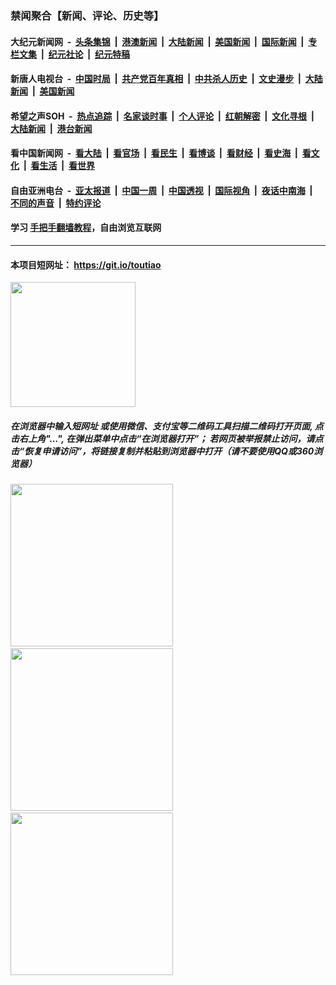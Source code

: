 ### 禁闻聚合【新闻、评论、历史等】

#### 大纪元新闻网 &nbsp;-&nbsp; [头条集锦](indexes/E头条集锦.md?t=02040556) &nbsp;|&nbsp; [港澳新闻](indexes/E港澳新闻.md?t=02040556)  &nbsp;|&nbsp; [大陆新闻](indexes/E大陆新闻.md?t=02040556) &nbsp;|&nbsp; [美国新闻](indexes/E美国新闻.md?t=02040556) &nbsp;|&nbsp; [国际新闻](indexes/E国际新闻.md?t=02040556) &nbsp;|&nbsp; [专栏文集](indexes/E专栏文集.md?t=02040556) &nbsp;|&nbsp; [纪元社论](indexes/E纪元社论.md?t=02040556) &nbsp;|&nbsp; [纪元特稿](indexes/E纪元特稿.md?t=02040556) 

#### 新唐人电视台 &nbsp;-&nbsp; [中国时局](indexes/N中国时局.md?t=02040556) &nbsp;|&nbsp; [共产党百年真相](indexes/N共产党百年真相.md?t=02040556) &nbsp;|&nbsp; [中共杀人历史](indexes/N中共杀人历史.md?t=02040556) &nbsp;|&nbsp; [文史漫步](indexes/N文史漫步.md?t=02040556) &nbsp;|&nbsp; [大陆新闻](indexes/N大陆新闻.md?t=02040556) &nbsp;|&nbsp; [美国新闻](indexes/N美国新闻.md?t=02040556)

#### 希望之声SOH &nbsp;-&nbsp; [热点追踪](indexes/H热点追踪.md?t=02040556) &nbsp;|&nbsp; [名家谈时事](indexes/H名家谈时事.md?t=02040556) &nbsp;|&nbsp; [个人评论](indexes/H个人评论.md?t=02040556)  &nbsp;|&nbsp; [红朝解密](indexes/H红朝解密.md?t=02040556) &nbsp;|&nbsp; [文化寻根](indexes/H文化寻根.md?t=02040556) &nbsp;|&nbsp; [大陆新闻](indexes/H大陆新闻.md?t=02040556) &nbsp;|&nbsp; [港台新闻](indexes/H港台新闻.md?t=02040556)

#### 看中国新闻网 &nbsp;-&nbsp; [看大陆](indexes/S看大陆.md?t=02040556) &nbsp;|&nbsp; [看官场](indexes/S看官场.md?t=02040556) &nbsp;|&nbsp; [看民生](indexes/S看民生.md?t=02040556)  &nbsp;|&nbsp; [看博谈](indexes/S看博谈.md?t=02040556) &nbsp;|&nbsp; [看财经](indexes/S看财经.md?t=02040556) &nbsp;|&nbsp; [看史海](indexes/S看史海.md?t=02040556) &nbsp;|&nbsp; [看文化](indexes/S看文化.md?t=02040556) &nbsp;|&nbsp; [看生活](indexes/S看生活.md?t=02040556) &nbsp;|&nbsp; [看世界](indexes/S看世界.md?t=02040556)

#### 自由亚洲电台 &nbsp;-&nbsp; [亚太报道](indexes/R亚太报道.md?t=02040556) &nbsp;|&nbsp; [中国一周](indexes/R中国一周.md?t=02040556) &nbsp;|&nbsp; [中国透视](indexes/R中国透视.md?t=02040556)  &nbsp;|&nbsp; [国际视角](indexes/R国际视角.md?t=02040556) &nbsp;|&nbsp; [夜话中南海](indexes/R夜话中南海.md?t=02040556) &nbsp;|&nbsp; [不同的声音](indexes/R不同的声音.md?t=02040556) &nbsp;|&nbsp; [特约评论](indexes/R特约评论.md?t=02040556)

#### 学习 [手把手翻墙教程](https://github.com/gfw-breaker/guides/wiki)，自由浏览互联网

----

#### 本项目短网址： https://git.io/toutiao
<img src="https://raw.githubusercontent.com/gfw-breaker/banned-news/master/scripts/img/qr.png" width="200px"/>  

##### 在浏览器中输入短网址 或使用微信、支付宝等二维码工具扫描二维码打开页面, 点击右上角"...", 在弹出菜单中点击“在浏览器打开”； 若网页被举报禁止访问，请点击“恢复申请访问”，将链接复制并粘贴到浏览器中打开（请不要使用QQ或360浏览器）

<img src="https://raw.githubusercontent.com/gfw-breaker/banned-news/master/scripts/img/1.png" width="260px"/> &nbsp; <img src="https://raw.githubusercontent.com/gfw-breaker/banned-news/master/scripts/img/2.png" width="260px"/> &nbsp; <img src="https://raw.githubusercontent.com/gfw-breaker/banned-news/master/scripts/img/3.png" width="260px"/>
